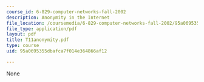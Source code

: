 ```yaml
---
course_id: 6-829-computer-networks-fall-2002
description: Anonymity in the Internet
file_location: /coursemedia/6-829-computer-networks-fall-2002/95a0695355dbafca7f014e364866af12_T11anonymity.pdf
file_type: application/pdf
layout: pdf
title: T11anonymity.pdf
type: course
uid: 95a0695355dbafca7f014e364866af12

---
```

None